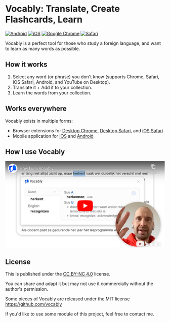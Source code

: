 # Vocably: Translate, Create Flashcards, Learn

[![Android](https://img.shields.io/badge/Android-blue)](https://play.google.com/store/apps/details?id=com.vocablypro)
[![iOS](https://img.shields.io/badge/iOS-blue)](https://apps.apple.com/app/vocably-pro-language-cards/id1641258757)
[![Google Chrome](https://img.shields.io/badge/Google_Chrome-blue)](https://chromewebstore.google.com/detail/vocably/baocigmmhhdemijfjnjdidbkfgpgogmb)
[![Safari](https://img.shields.io/badge/Safari-blue)](https://apps.apple.com/app/vocably-for-safari/id6464076425)

Vocably is a perfect tool for those who study a foreign language, and want to learn as many words as possible.

## How it works

1. Select any word (or phrase) you don't know (supports Chrome, Safari, iOS Safari, Android, and YouTube on Desktop).
1. Translate it + Add it to your collection.
1. Learn the words from your collection.

## Works everywhere

Vocably exists in multiple forms:

- Browser extensions for [Desktop Chrome](https://chromewebstore.google.com/detail/vocably/baocigmmhhdemijfjnjdidbkfgpgogmb), [Desktop Safari](https://apps.apple.com/app/vocably-for-safari/id6464076425), and [iOS Safari](https://apps.apple.com/app/vocably-pro-language-cards/id1641258757)
- Mobile application for [iOS](https://apps.apple.com/app/vocably-pro-language-cards/id1641258757) and [Android](https://play.google.com/store/apps/details?id=com.vocablypro)

## How I use Vocably

[![How I use Vocably](assets/how-i-use-vocably.png?raw=true)](https://youtu.be/UwNog9yKCeA)

## License

This is published under the [CC BY-NC 4.0](https://creativecommons.org/licenses/by-nc/4.0/) license.

You can share and adapt it but may not use it commercially without the author's permission.

Some pieces of Vocably are released under the MIT license https://github.com/vocably

If you'd like to use some module of this project, feel free to contact me.
